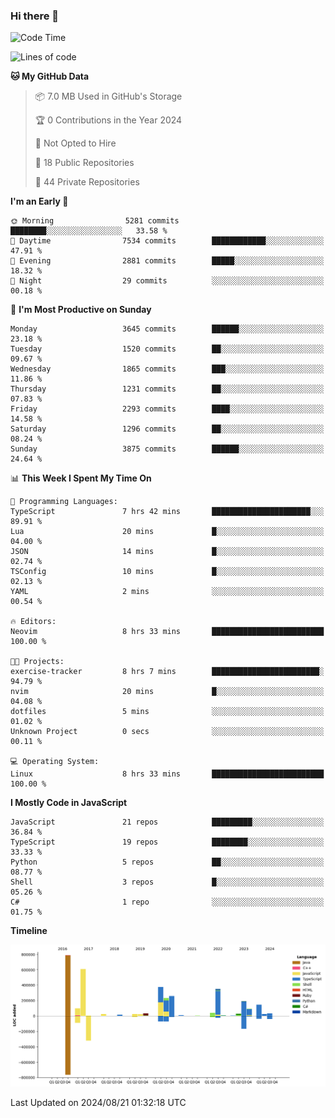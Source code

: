 ### Hi there 👋

<!--
**Clumsy-Coder/Clumsy-Coder** is a ✨ _special_ ✨ repository because its `README.md` (this file) appears on your GitHub profile.

Here are some ideas to get you started:

- 🔭 I’m currently working on ...
- 🌱 I’m currently learning ...
- 👯 I’m looking to collaborate on ...
- 🤔 I’m looking for help with ...
- 💬 Ask me about ...
- 📫 How to reach me: ...
- 😄 Pronouns: ...
- ⚡ Fun fact: ...
-->

<!-- anmol098/waka-readme-stats -->
<!--START_SECTION:waka-->
![Code Time](http://img.shields.io/badge/Code%20Time-864%20hrs%2036%20mins-blue)

![Lines of code](https://img.shields.io/badge/From%20Hello%20World%20I%27ve%20Written-3.4%20million%20lines%20of%20code-blue)

**🐱 My GitHub Data** 

> 📦 7.0 MB Used in GitHub's Storage 
 > 
> 🏆 0 Contributions in the Year 2024
 > 
> 🚫 Not Opted to Hire
 > 
> 📜 18 Public Repositories 
 > 
> 🔑 44 Private Repositories 
 > 
**I'm an Early 🐤** 

```text
🌞 Morning                5281 commits        ████████░░░░░░░░░░░░░░░░░   33.58 % 
🌆 Daytime                7534 commits        ████████████░░░░░░░░░░░░░   47.91 % 
🌃 Evening                2881 commits        █████░░░░░░░░░░░░░░░░░░░░   18.32 % 
🌙 Night                  29 commits          ░░░░░░░░░░░░░░░░░░░░░░░░░   00.18 % 
```
📅 **I'm Most Productive on Sunday** 

```text
Monday                   3645 commits        ██████░░░░░░░░░░░░░░░░░░░   23.18 % 
Tuesday                  1520 commits        ██░░░░░░░░░░░░░░░░░░░░░░░   09.67 % 
Wednesday                1865 commits        ███░░░░░░░░░░░░░░░░░░░░░░   11.86 % 
Thursday                 1231 commits        ██░░░░░░░░░░░░░░░░░░░░░░░   07.83 % 
Friday                   2293 commits        ████░░░░░░░░░░░░░░░░░░░░░   14.58 % 
Saturday                 1296 commits        ██░░░░░░░░░░░░░░░░░░░░░░░   08.24 % 
Sunday                   3875 commits        ██████░░░░░░░░░░░░░░░░░░░   24.64 % 
```


📊 **This Week I Spent My Time On** 

```text
💬 Programming Languages: 
TypeScript               7 hrs 42 mins       ██████████████████████░░░   89.91 % 
Lua                      20 mins             █░░░░░░░░░░░░░░░░░░░░░░░░   04.00 % 
JSON                     14 mins             █░░░░░░░░░░░░░░░░░░░░░░░░   02.74 % 
TSConfig                 10 mins             █░░░░░░░░░░░░░░░░░░░░░░░░   02.13 % 
YAML                     2 mins              ░░░░░░░░░░░░░░░░░░░░░░░░░   00.54 % 

🔥 Editors: 
Neovim                   8 hrs 33 mins       █████████████████████████   100.00 % 

🐱‍💻 Projects: 
exercise-tracker         8 hrs 7 mins        ████████████████████████░   94.79 % 
nvim                     20 mins             █░░░░░░░░░░░░░░░░░░░░░░░░   04.08 % 
dotfiles                 5 mins              ░░░░░░░░░░░░░░░░░░░░░░░░░   01.02 % 
Unknown Project          0 secs              ░░░░░░░░░░░░░░░░░░░░░░░░░   00.11 % 

💻 Operating System: 
Linux                    8 hrs 33 mins       █████████████████████████   100.00 % 
```

**I Mostly Code in JavaScript** 

```text
JavaScript               21 repos            █████████░░░░░░░░░░░░░░░░   36.84 % 
TypeScript               19 repos            ████████░░░░░░░░░░░░░░░░░   33.33 % 
Python                   5 repos             ██░░░░░░░░░░░░░░░░░░░░░░░   08.77 % 
Shell                    3 repos             █░░░░░░░░░░░░░░░░░░░░░░░░   05.26 % 
C#                       1 repo              ░░░░░░░░░░░░░░░░░░░░░░░░░   01.75 % 
```



**Timeline**

![Lines of Code chart](https://raw.githubusercontent.com/Clumsy-Coder/Clumsy-Coder/main/assets/bar_graph.png)


 Last Updated on 2024/08/21 01:32:18 UTC
<!--END_SECTION:waka-->
